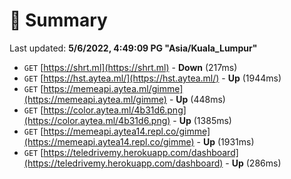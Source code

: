 # 📖 Summary
Last updated: **5/6/2022, 4:49:09 PG "Asia/Kuala_Lumpur"**

- `GET` [https://shrt.ml](https://shrt.ml) - **Down** (217ms)
- `GET` [https://hst.aytea.ml/](https://hst.aytea.ml/) - **Up** (1944ms)
- `GET` [https://memeapi.aytea.ml/gimme](https://memeapi.aytea.ml/gimme) - **Up** (448ms)
- `GET` [https://color.aytea.ml/4b31d6.png](https://color.aytea.ml/4b31d6.png) - **Up** (1385ms)
- `GET` [https://memeapi.aytea14.repl.co/gimme](https://memeapi.aytea14.repl.co/gimme) - **Up** (1931ms)
- `GET` [https://teledrivemy.herokuapp.com/dashboard](https://teledrivemy.herokuapp.com/dashboard) - **Up** (286ms)
